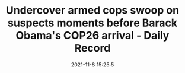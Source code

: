 ---
"title": "Undercover armed cops swoop on suspects moments before Barack Obama's COP26 arrival - Daily Record"
"date": "2021-11-8 15:25:5"
"feed_name": "GOOGLENEWSCONSTRUCTION"
"feed_website": "https://news.google.com/search?q=construction%2Bincident&hl=en-US&gl=US&ceid=US:en"
"feed_rss": "https://news.google.com/rss/search?q=construction%2Bincident&hl=en-US&gl=US&ceid=US:en"
"link": "https://www.dailyrecord.co.uk/news/scottish-news/armed-cops-swoop-obama-cop26-25407825"
"source": "{'href': 'https://www.dailyrecord.co.uk', 'title': 'Daily Record'}"
"file": "_posts/2021-1-1-83236982d01167b852687fe1bbfd45ff1a5ad4ae.md"
"accident": "0"
"drilling": "0"
"dead": "0"
"injured": "0"
"arrested": "0"
"place": "unknown place"
"where": "unknown site"
"causes": "unknown"
"place_uri": "unknown place"
---